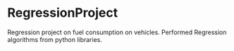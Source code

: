 # RegressionProject
Regression project on fuel consumption on vehicles. Performed Regression algorithms from python libraries. 
